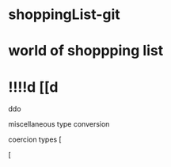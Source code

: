 # shoppingList-git
# world of shoppping list
!!!!d
[[d
===========================
ddo

miscellaneous
type conversion

coercion types 
[

[
